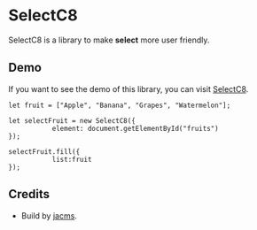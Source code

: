   
# SelectC8
SelectC8 is a library to make **select** more user friendly.

## Demo
If you want to see the demo of this library, you can visit [SelectC8](https://github.com/jacms/Select-C8).
 
 ```
let fruit = ["Apple", "Banana", "Grapes", "Watermelon"];

let selectFruit = new SelectC8({
            element: document.getElementById("fruits")
 });
 
 selectFruit.fill({
            list:fruit
 });
```
 
## Credits
* Build by [jacms](https://github.com/jacms).
